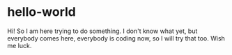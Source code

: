 # hello-world


Hi!
So I am here trying to do something. I don't know what yet, but everybody comes here, everybody is coding now, so I will try that too. Wish me luck.
